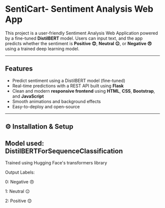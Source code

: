 # SentiCart- Sentiment Analysis Web App

This project is a user-friendly Sentiment Analysis Web Application powered by a fine-tuned **DistilBERT** model. Users can input text, and the app predicts whether the sentiment is **Positive 😊**, **Neutral 😐**, or **Negative 😠** using a trained deep learning model.

---

##  Features

-  Predict sentiment using a DistilBERT model (fine-tuned)
-  Real-time predictions with a REST API built using **Flask**
- Clean and modern **responsive frontend** using **HTML**, **CSS**, **Bootstrap**, and **JavaScript**
- Smooth animations and background effects
- Easy-to-deploy and open-source

---

## ⚙️ Installation & Setup


## Model used: DistilBERTForSequenceClassification

Trained using Hugging Face's transformers library

Output Labels:

0: Negative 😠

1: Neutral 😐

2: Positive 😊


